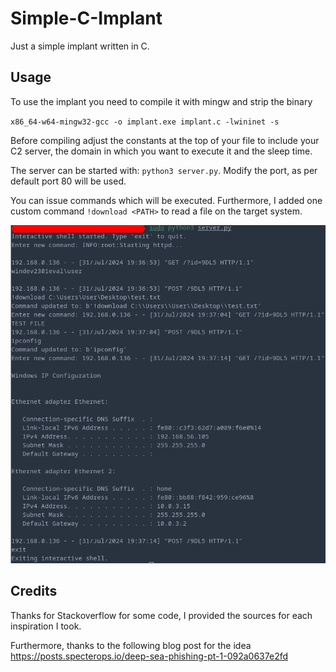 # Simple-C-Implant

Just a simple implant written in C. 

## Usage

To use the implant you need to compile it with mingw and strip the binary

`x86_64-w64-mingw32-gcc -o implant.exe implant.c -lwininet -s`

Before compiling adjust the constants at the top of your file to include your C2 server, the domain in which you want to execute it and the sleep time.

The server can be started with: `python3 server.py`. Modify the port, as per default port 80 will be used.

You can issue commands which will be executed. Furthermore, I added one custom command `!download <PATH>` to read a file on the target system.

![Usage](implant_usage.png)

## Credits

Thanks for Stackoverflow for some code, I provided the sources for each inspiration I took.

Furthermore, thanks to the following blog post for the idea https://posts.specterops.io/deep-sea-phishing-pt-1-092a0637e2fd 